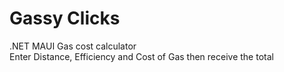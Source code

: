 # Gassy Clicks

.NET MAUI Gas cost calculator <br>
Enter Distance, Efficiency and Cost of Gas then receive the total
